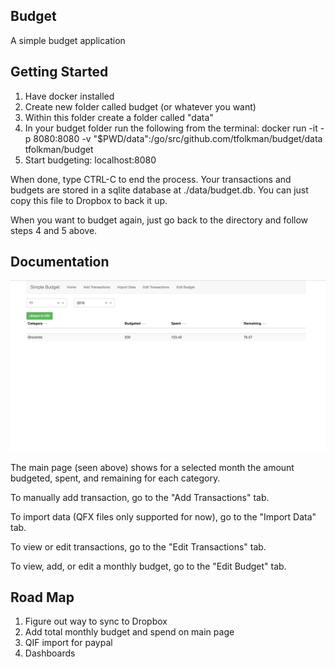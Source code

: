 ## Budget

A simple budget application


## Getting Started

1. Have docker installed
2. Create new folder called budget (or whatever you want)
3. Within this folder create a folder called "data"
4. In your budget folder run the following from the terminal: docker run -it -p 8080:8080 -v "$PWD/data":/go/src/github.com/tfolkman/budget/data tfolkman/budget
5. Start budgeting: localhost:8080

When done, type CTRL-C to end the process. Your transactions and budgets are stored in a sqlite database at ./data/budget.db. You can just copy this file to Dropbox to back it up.

When you want to budget again, just go back to the directory and follow steps 4 and 5 above.


## Documentation

![main page](./images/main_page.png)

The main page (seen above) shows for a selected month the amount budgeted, spent, and remaining for each category.

To manually add transaction, go to the "Add Transactions" tab.

To import data (QFX files only supported for now), go to the "Import Data" tab.

To view or edit transactions, go to the "Edit Transactions" tab.

To view, add, or edit a monthly budget, go to the "Edit Budget" tab.

## Road Map

1. Figure out way to sync to Dropbox
2. Add total monthly budget and spend on main page
3. QIF import for paypal
4. Dashboards

